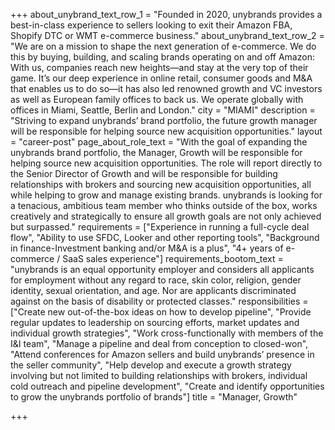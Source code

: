 +++
about_unybrand_text_row_1 = "Founded in 2020, unybrands provides a best-in-class experience to sellers looking to exit their Amazon FBA, Shopify DTC or WMT e-commerce business."
about_unybrand_text_row_2 = "We are on a mission to shape the next generation of e-commerce. We do this by buying, building, and scaling brands operating on and off Amazon: With us, companies reach new heights—and stay at the very top of their game. It’s our deep experience in online retail, consumer goods and M&A that enables us to do so—it has also led renowned growth and VC investors as well as European family offices to back us. We operate globally with offices in Miami, Seattle, Berlin and London."
city = "MIAMI"
description = "Striving to expand unybrands’ brand portfolio, the future growth manager will be responsible for helping source new acquisition opportunities."
layout = "career-post"
page_about_role_text = "With the goal of expanding the unybrands brand portfolio, the Manager, Growth will be responsible for helping source new acquisition opportunities. The role will report directly to the Senior Director of Growth and will be responsible for building relationships with brokers and sourcing new acquisition opportunities, all while helping to grow and manage existing brands. unybrands is looking for a tenacious, ambitious team member who thinks outside of the box, works creatively and strategically to ensure all growth goals are not only achieved but surpassed."
requirements = ["Experience in running a full-cycle deal flow", "Ability to use SFDC, Looker and other reporting tools", "Background in finance-Investment banking and/or M&A is a plus", "4+ years of e-commerce / SaaS sales experience"]
requirements_bootom_text = "unybrands is an equal opportunity employer and considers all applicants for employment without any regard to race, skin color, religion, gender identity, sexual orientation, and age. Nor are applicants discriminated against on the basis of disability or protected classes."
responsibilities = ["Create new out-of-the-box ideas on how to develop pipeline", "Provide regular updates to leadership on sourcing efforts, market updates and individual growth strategies", "Work cross-functionally with members of the I&I team", "Manage a pipeline and deal from conception to closed-won", "Attend conferences for Amazon sellers and build unybrands’ presence in the seller community", "Help develop and execute a growth strategy involving but not limited to building relationships with brokers, individual cold outreach and pipeline development", "Create and identify opportunities to grow the unybrands portfolio of brands"]
title = "Manager, Growth"

+++
